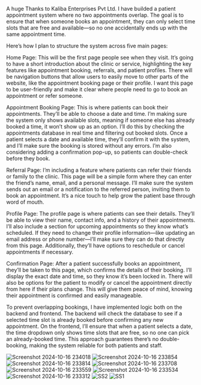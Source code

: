 A huge Thanks to Kaliba Enterprises Pvt Ltd.
I have builded a patient appointment system where no two appointments overlap. The goal is to ensure that when someone books an appointment, they can only select time slots that are free and available—so no one accidentally ends up with the same appointment time.

Here’s how I plan to structure the system across five main pages:

Home Page:
This will be the first page people see when they visit. It’s going to have a short introduction about the clinic or service, highlighting the key features like appointment booking, referrals, and patient profiles. There will be navigation buttons that allow users to easily move to other parts of the website, like the appointment booking page or their profile. I want this page to be user-friendly and make it clear where people need to go to book an appointment or refer someone.

Appointment Booking Page:
This is where patients can book their appointments. They’ll be able to choose a date and time. I’m making sure the system only shows available slots, meaning if someone else has already booked a time, it won’t show up as an option. I’ll do this by checking the appointments database in real time and filtering out booked slots. Once a patient selects a date and available time, they’ll confirm it with the system, and I’ll make sure the booking is stored without any errors. I’m also considering adding a confirmation pop-up, so patients can double-check before they book.

Referral Page:
I’m including a feature where patients can refer their friends or family to the clinic. This page will be a simple form where they can enter the friend’s name, email, and a personal message. I’ll make sure the system sends out an email or a notification to the referred person, inviting them to book an appointment. It’s a nice touch to help grow the patient base through word of mouth.

Profile Page:
The profile page is where patients can see their details. They’ll be able to view their name, contact info, and a history of their appointments. I’ll also include a section for upcoming appointments so they know what’s scheduled. If they need to change their profile information—like updating an email address or phone number—I’ll make sure they can do that directly from this page. Additionally, they’ll have options to reschedule or cancel appointments if necessary.

Confirmation Page:
After a patient successfully books an appointment, they’ll be taken to this page, which confirms the details of their booking. I’ll display the exact date and time, so they know it’s been locked in. There will also be options for the patient to modify or cancel the appointment directly from here if their plans change. This will give them peace of mind, knowing their appointment is confirmed and easily manageable.

To prevent overlapping bookings, I have implemented logic both on the backend and frontend. The backend will check the database to see if a selected time slot is already booked before confirming any new appointment. On the frontend, I’ll ensure that when a patient selects a date, the time dropdown only shows time slots that are free, so no one can pick an already-booked time. This approach guarantees there’s no double-booking, making the system reliable for both patients and staff.

![Screenshot 2024-10-16 234018](https://github.com/user-attachments/assets/b8a08dec-6be6-4561-8d4f-ea23d2a55b6c)
![Screenshot 2024-10-16 233854](https://github.com/user-attachments/assets/4130f770-2de6-4f7a-a89a-07d225a0626c)
![Screenshot 2024-10-16 233814](https://github.com/user-attachments/assets/1e212528-5464-46ef-9e18-103330d8ae8e)
![Screenshot 2024-10-16 233708](https://github.com/user-attachments/assets/91c5ecb6-c859-4180-9c68-a619c5924885)
![Screenshot 2024-10-16 233559](https://github.com/user-attachments/assets/5fa756ae-94d2-448f-8e78-38713063fd30)
![Screenshot 2024-10-16 233534](https://github.com/user-attachments/assets/98e9e668-3f11-461c-b6e6-8f12277fc03f)
![Screenshot 2024-10-16 233312](https://github.com/user-attachments/assets/e5e7cb6b-f36c-4e5d-9f53-0ce088a54d03)
![SS2](https://github.com/user-attachments/assets/f134a5e9-4392-4446-865a-c088a05f7a57)
![SS1](https://github.com/user-attachments/assets/bfb410f2-e538-4c40-a780-735591f37cc1)

